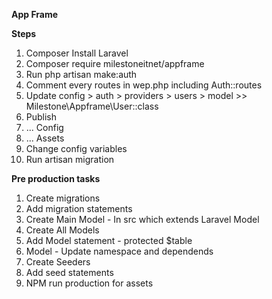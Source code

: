 **App Frame**

<b>Steps</b>

<ol>

<li>Composer Install Laravel</li>
<li>Composer require milestoneitnet/appframe</li>
<li>Run php artisan make:auth</li>
<li>Comment every routes in wep.php including Auth::routes</li>
<li>Update config > auth > providers > users > model >> Milestone\Appframe\User::class </li>
<li>Publish</li>
<li>... Config</li>
<li>... Assets</li>
<li>Change config variables</li>
<li>Run artisan migration</li>

</ol>

<b>Pre production tasks</b>
<ol>
<li>Create migrations</li>
<li>Add migration statements</li>
<li>Create Main Model - In src which extends Laravel Model</li>
<li>Create All Models</li>
<li>Add Model statement - protected $table</li>
<li>Model - Update namespace and dependends</li>
<li>Create Seeders</li>
<li>Add seed statements</li>
<li>NPM run production for assets</li>
</ol>